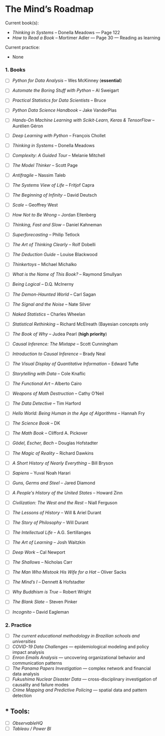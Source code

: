 # The Mind’s Roadmap

Current book(s):  
- *Thinking in Systems* – Donella Meadows — Page 122  
- *How to Read a Book* – Mortimer Adler — Page 30 — Reading as learning

Current practice:  
- None

### **1. Books**

  * ☐ *Python for Data Analysis* – Wes McKinney (**essential**)
  * ☐ *Automate the Boring Stuff with Python* – Al Sweigart
  * ☐ *Practical Statistics for Data Scientists* – Bruce
  * ☐ *Python Data Science Handbook* – Jake VanderPlas
  * ☐ *Hands-On Machine Learning with Scikit-Learn, Keras & TensorFlow* – Aurélien Géron
  * ☐ *Deep Learning with Python* – François Chollet

  * ☐ *Thinking in Systems* – Donella Meadows
  * ☐ *Complexity: A Guided Tour* – Melanie Mitchell
  * ☐ *The Model Thinker* – Scott Page
  * ☐ *Antifragile* – Nassim Taleb
  * ☐ *The Systems View of Life* – Fritjof Capra
  * ☐ *The Beginning of Infinity* – David Deutsch
  * ☐ *Scale* – Geoffrey West

  * ☐ *How Not to Be Wrong* – Jordan Ellenberg
  * ☐ *Thinking, Fast and Slow* – Daniel Kahneman
  * ☐ *Superforecasting* – Philip Tetlock
  * ☐ *The Art of Thinking Clearly* – Rolf Dobelli
  * ☐ *The Deduction Guide* – Louise Blackwood
  * ☐ *Thinkertoys* – Michael Michalko
  * ☐ *What is the Name of This Book?* – Raymond Smullyan
  * ☐ *Being Logical* – D.Q. McInerny
  * ☐ *The Demon-Haunted World* – Carl Sagan

  * ☐ *The Signal and the Noise* – Nate Silver
  * ☐ *Naked Statistics* – Charles Wheelan
  * ☐ *Statistical Rethinking* – Richard McElreath (Bayesian concepts only

  * ☐ *The Book of Why* – Judea Pearl (**high priority**)
  * ☐ *Causal Inference: The Mixtape* – Scott Cunningham
  * ☐ *Introduction to Causal Inference* – Brady Neal

  * ☐ *The Visual Display of Quantitative Information* – Edward Tufte
  * ☐ *Storytelling with Data* – Cole Knaflic
  * ☐ *The Functional Art* – Alberto Cairo

  * ☐ *Weapons of Math Destruction* – Cathy O’Neil
  * ☐ *The Data Detective* – Tim Harford
  * ☐ *Hello World: Being Human in the Age of Algorithms* – Hannah Fry

  * ☐ *The Science Book* – DK
  * ☐ *The Math Book* – Clifford A. Pickover
  * ☐ *Gödel, Escher, Bach* – Douglas Hofstadter
  * ☐ *The Magic of Reality* – Richard Dawkins
  * ☐ *A Short History of Nearly Everything* – Bill Bryson

  * ☐ *Sapiens* – Yuval Noah Harari
  * ☐ *Guns, Germs and Steel* – Jared Diamond
  * ☐ *A People's History of the United States* – Howard Zinn
  * ☐ *Civilization: The West and the Rest* – Niall Ferguson
  * ☐ *The Lessons of History* – Will & Ariel Durant
  * ☐ *The Story of Philosophy* – Will Durant

  * ☐ *The Intellectual Life* – A.G. Sertillanges
  * ☐ *The Art of Learning* – Josh Waitzkin
  * ☐ *Deep Work* – Cal Newport
  * ☐ *The Shallows* – Nicholas Carr

  * ☐ *The Man Who Mistook His Wife for a Hat* – Oliver Sacks
  * ☐ *The Mind’s I* – Dennett & Hofstadter
  * ☐ *Why Buddhism is True* – Robert Wright
  * ☐ *The Blank Slate* – Steven Pinker
  * ☐ *Incognito* – David Eagleman

### **2. Practice**

  * ☐ *The current educational methodology in Brazilian schools and universities*  
  * ☐ *COVID-19 Data Challenges* — epidemiological modeling and policy impact analysis  
  * ☐ *Enron Emails Analysis* — uncovering organizational behavior and communication patterns  
  * ☐ *The Panama Papers Investigation* — complex network and financial data analysis  
  * ☐ *Fukushima Nuclear Disaster Data* — cross-disciplinary investigation of causality and failure modes  
  * ☐ *Crime Mapping and Predictive Policing* — spatial data and pattern detection  

## * **Tools:**

  * ☐ *ObservableHQ*  
  * ☐ *Tableau / Power BI*  
